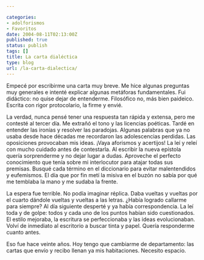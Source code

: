 ```yaml
---

categories:
- adolforismos
- Favoritos
date: 2004-08-11T02:13:00Z
published: true
status: publish
tags: []
title: La carta dialéctica
type: blog
url: /la-carta-dialectica/
---
```


Empecé por escribirme una carta muy breve. Me hice algunas preguntas muy generales e intenté explicar algunas metáforas fundamentales. Fui didáctico: no quise dejar de entenderme. Filosófico no, más bien paideico. Escrita con rigor protocolario, la firme y envié.

La verdad, nunca pensé tener una respuesta tan rápida y extensa, pero me contesté al tercer día. Me extrañó el tono y las licencias poéticas. Tardé en entender las ironías y resolver las paradojas. Algunas palabras que ya no usaba desde hace décadas me recordaron las adolescencias perdidas. Las oposiciones provocaban mis ideas. ¡Vaya aforismos y acertijos!
La leí y releí con mucho cuidado antes de contestarla. Al escribir la nueva epístola quería sorprenderme y no dejar lugar a dudas. Aproveche el perfecto conocimiento que tenía sobre mi interlocutor para atajar todas sus premisas. Busqué cada término en el diccionario para evitar malentendidos y eufemismos. El día que por fin metí la misiva en el buzón no sabía por qué me temblaba la mano y me sudaba la frente.

La espera fue terrible. No podía imaginar réplica. Daba vueltas y vueltas por el cuarto dándole vueltas y vueltas a las letras. ¿Había logrado callarme para siempre?
Al día siguiente desperté y ya había correspondencia. La leí toda y de golpe: todos y cada uno de los puntos habían sido cuestionados. El estilo mejoraba, la escritura se perfeccionaba y las ideas evolucionaban. Volví de inmediato al escritorio a buscar tinta y papel. Quería responderme cuanto antes.

Eso fue hace veinte años. Hoy tengo que cambiarme de departamento: las cartas que envío y recibo llenan ya mis habitaciones. Necesito espacio.
